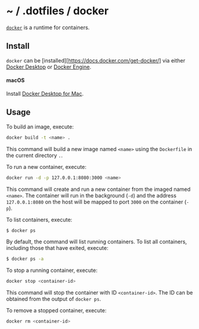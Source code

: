 # ~ / .dotfiles / docker

[`docker`](https://www.docker.com/) is a runtime for containers.

## Install

`docker` can be [installed][https://docs.docker.com/get-docker/] via either
[Docker Desktop](https://docs.docker.com/desktop/) or [Docker Engine](https://docs.docker.com/engine/).

#### macOS

Install [Docker Desktop for Mac](https://docs.docker.com/desktop/install/mac-install/).

## Usage

To build an image, execute:

```sh
docker build -t <name> .
```

This command will build a new image named `<name>` using the `Dockerfile` in the
current directory `.`.

To run a new container, execute:

```sh
docker run -d -p 127.0.0.1:8080:3000 <name>
```

This command will create and run a new container from the imaged named `<name>`.
The container will run in the background (`-d`) and the address `127.0.0.1:8080`
on the host will be mapped to port `3000` on the container (`-p`).

To list containers, execute:


```sh
$ docker ps
```

By default, the command will list running containers.  To list all containers,
including those that have exited, execute:

```sh
$ docker ps -a
```

To stop a running container, execute:

```sh
docker stop <container-id>
```

This command will stop the container with ID `<container-id>`.  The ID can be
obtained from the output of `docker ps`.

To remove a stopped container, execute:

```sh
docker rm <container-id>
```
